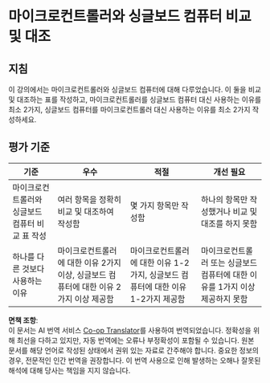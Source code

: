 <!--
CO_OP_TRANSLATOR_METADATA:
{
  "original_hash": "750bd75866471141f857240219084767",
  "translation_date": "2025-08-24T23:47:54+00:00",
  "source_file": "1-getting-started/lessons/2-deeper-dive/assignment.md",
  "language_code": "ko"
}
-->
# 마이크로컨트롤러와 싱글보드 컴퓨터 비교 및 대조

## 지침

이 강의에서는 마이크로컨트롤러와 싱글보드 컴퓨터에 대해 다루었습니다. 이 둘을 비교 및 대조하는 표를 작성하고, 마이크로컨트롤러를 싱글보드 컴퓨터 대신 사용하는 이유를 최소 2가지, 싱글보드 컴퓨터를 마이크로컨트롤러 대신 사용하는 이유를 최소 2가지 작성하세요.

## 평가 기준

| 기준 | 우수 | 적절 | 개선 필요 |
| -------- | --------- | -------- | ----------------- |
| 마이크로컨트롤러와 싱글보드 컴퓨터 비교 표 작성 | 여러 항목을 정확히 비교 및 대조하여 작성함 | 몇 가지 항목만 작성함 | 하나의 항목만 작성했거나 비교 및 대조를 하지 못함 |
| 하나를 다른 것보다 사용하는 이유 | 마이크로컨트롤러에 대한 이유 2가지 이상, 싱글보드 컴퓨터에 대한 이유 2가지 이상 제공함 | 마이크로컨트롤러에 대한 이유 1-2가지, 싱글보드 컴퓨터에 대한 이유 1-2가지 제공함 | 마이크로컨트롤러 또는 싱글보드 컴퓨터에 대한 이유를 1가지 이상 제공하지 못함 |

**면책 조항**:  
이 문서는 AI 번역 서비스 [Co-op Translator](https://github.com/Azure/co-op-translator)를 사용하여 번역되었습니다. 정확성을 위해 최선을 다하고 있지만, 자동 번역에는 오류나 부정확성이 포함될 수 있습니다. 원본 문서를 해당 언어로 작성된 상태에서 권위 있는 자료로 간주해야 합니다. 중요한 정보의 경우, 전문적인 인간 번역을 권장합니다. 이 번역 사용으로 인해 발생하는 오해나 잘못된 해석에 대해 당사는 책임을 지지 않습니다.